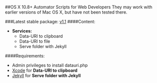 ##OS X 10.8+ Automator Scripts for Web Developers
They may work with earlier versions of Mac OS X, but have not been tested there.

###Latest stable package: [v1.1](https://github.com/A-G-F/ML-Scripts/releases/tag/v1.1)
####Content:
* **Services:**
  * Data-URI to clipboard
  * Data-URI to file
  * Serve folder with Jekyll

####Requirements:
* Admin privileges to install datauri.php
* [Xcode](https://developer.apple.com/xcode/) for **Data-URI to clipboard**
* [Jekyll](http://jekyllrb.com) for **Serve folder with Jekyll**

